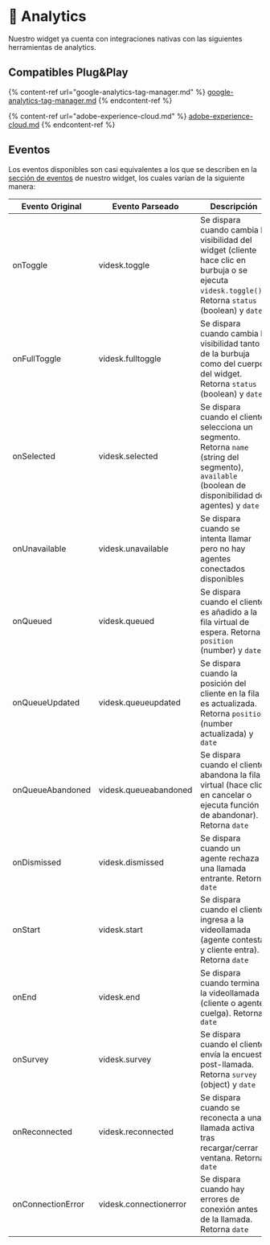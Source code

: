 # 📡 Analytics

Nuestro widget ya cuenta con integraciones nativas con las siguientes herramientas de analytics.

## Compatibles Plug\&Play

{% content-ref url="google-analytics-tag-manager.md" %}
[google-analytics-tag-manager.md](google-analytics-tag-manager.md)
{% endcontent-ref %}

{% content-ref url="adobe-experience-cloud.md" %}
[adobe-experience-cloud.md](adobe-experience-cloud.md)
{% endcontent-ref %}

## Eventos

Los eventos disponibles son casi equivalentes a los que se describen en la [sección de eventos](../api/eventos.md) de nuestro widget, los cuales varían de la siguiente manera:

| Evento Original   | Evento Parseado        | Descripción                                                                                                                                            |
| ----------------- | ---------------------- | ------------------------------------------------------------------------------------------------------------------------------------------------------ |
| onToggle          | videsk.toggle          | Se dispara cuando cambia la visibilidad del widget (cliente hace clic en burbuja o se ejecuta `videsk.toggle()`). Retorna `status` (boolean) y `date`  |
| onFullToggle      | videsk.fulltoggle      | Se dispara cuando cambia la visibilidad tanto de la burbuja como del cuerpo del widget. Retorna `status` (boolean) y `date`                            |
| onSelected        | videsk.selected        | Se dispara cuando el cliente selecciona un segmento. Retorna `name` (string del segmento), `available` (boolean de disponibilidad de agentes) y `date` |
| onUnavailable     | videsk.unavailable     | Se dispara cuando se intenta llamar pero no hay agentes conectados disponibles                                                                         |
| onQueued          | videsk.queued          | Se dispara cuando el cliente es añadido a la fila virtual de espera. Retorna `position` (number) y `date`                                              |
| onQueueUpdated    | videsk.queueupdated    | Se dispara cuando la posición del cliente en la fila es actualizada. Retorna `position` (number actualizada) y `date`                                  |
| onQueueAbandoned  | videsk.queueabandoned  | Se dispara cuando el cliente abandona la fila virtual (hace clic en cancelar o ejecuta función de abandonar). Retorna `date`                           |
| onDismissed       | videsk.dismissed       | Se dispara cuando un agente rechaza una llamada entrante. Retorna `date`                                                                               |
| onStart           | videsk.start           | Se dispara cuando el cliente ingresa a la videollamada (agente contesta y cliente entra). Retorna `date`                                               |
| onEnd             | videsk.end             | Se dispara cuando termina la videollamada (cliente o agente cuelga). Retorna `date`                                                                    |
| onSurvey          | videsk.survey          | Se dispara cuando el cliente envía la encuesta post-llamada. Retorna `survey` (object) y `date`                                                        |
| onReconnected     | videsk.reconnected     | Se dispara cuando se reconecta a una llamada activa tras recargar/cerrar ventana. Retorna `date`                                                       |
| onConnectionError | videsk.connectionerror | Se dispara cuando hay errores de conexión antes de la llamada. Retorna `date`                                                                          |
